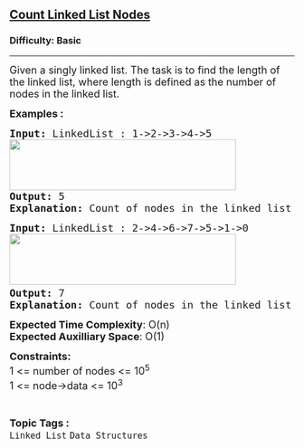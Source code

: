 <h2><a href="https://www.geeksforgeeks.org/problems/count-nodes-of-linked-list/1">Count Linked List Nodes</a></h2><h3>Difficulty: Basic</h3><hr><div class="problems_problem_content__Xm_eO"><p><span style="font-size: 18px;">Given a singly linked list. The task is to find the length of the linked list, where length is defined as the number of nodes in the linked list.</span></p>
<p><strong><span style="font-size: 18px;">Examples :</span></strong></p>
<pre><strong><span style="font-size: 18px;">Input: </span></strong><span style="font-size: 18px;">LinkedList : 1-&gt;2-&gt;3-&gt;4-&gt;5<br><img src="https://media.geeksforgeeks.org/img-practice/prod/addEditProblem/700039/Web/Other/blobid0_1720505073.png" width="400" height="90"><br><strong>Output: </strong>5<strong>
Explanation: </strong>Count of nodes in the linked list is 5, which is its length.</span>
</pre>
<pre><strong><span style="font-size: 18px;">Input: </span></strong><span style="font-size: 18px;">LinkedList : 2-&gt;4-&gt;6-&gt;7-&gt;5-&gt;1-&gt;0<br><img src="https://media.geeksforgeeks.org/img-practice/prod/addEditProblem/700039/Web/Other/blobid1_1720505089.png" width="400" height="90"> <br><strong>Output: </strong>7<strong>
Explanation: </strong>Count of nodes in the linked list is 7. Hence, the output is 7.</span></pre>
<p><span style="font-size: 18px;"><strong>Expected Time Complexity</strong>: O(n)<br><strong>Expected Auxilliary Space</strong>: O(1)</span></p>
<p><span style="font-size: 18px;"><strong>Constraints:</strong><br>1 &lt;= number of nodes &lt;= 10<sup>5</sup><br>1 &lt;= node-&gt;data &lt;= 10<sup>3</sup></span></p></div><br><p><span style=font-size:18px><strong>Topic Tags : </strong><br><code>Linked List</code>&nbsp;<code>Data Structures</code>&nbsp;